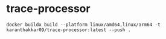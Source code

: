 # trace-processor

`docker buildx build --platform linux/amd64,linux/arm64 -t karanthakkar09/trace-processor:latest --push .`
